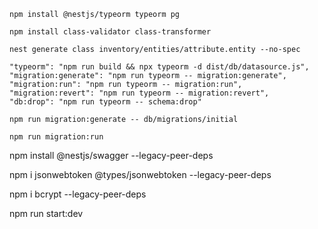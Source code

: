 
```
npm install @nestjs/typeorm typeorm pg
```

```
npm install class-validator class-transformer
```

```
nest generate class inventory/entities/attribute.entity --no-spec
```

<!-- Add Following in package.json for Migration: [datasource.js instead of datasource.ts] -->
```
"typeorm": "npm run build && npx typeorm -d dist/db/datasource.js",
"migration:generate": "npm run typeorm -- migration:generate",
"migration:run": "npm run typeorm -- migration:run",
"migration:revert": "npm run typeorm -- migration:revert",
"db:drop": "npm run typeorm -- schema:drop"
```

<!--  Migration Generate -->
```
npm run migration:generate -- db/migrations/initial 
```

<!-- Migration Run -->
```
npm run migration:run
```

npm install @nestjs/swagger --legacy-peer-deps

<!-- Token -->
npm i jsonwebtoken @types/jsonwebtoken --legacy-peer-deps

<!-- Hash -->
npm i bcrypt --legacy-peer-deps

<!-- Deployment -->
npm run start:dev

